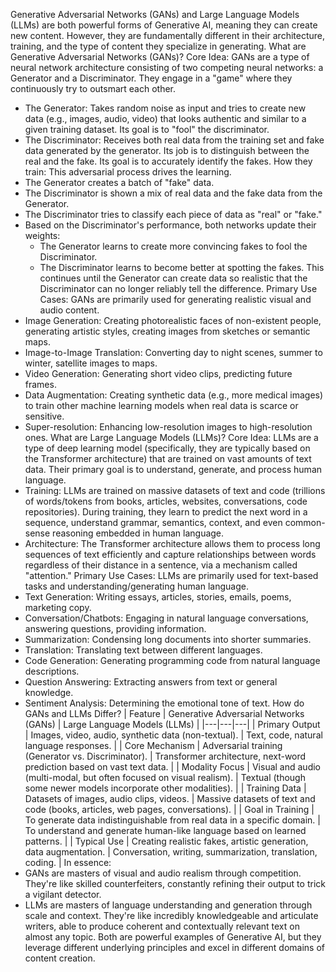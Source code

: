 Generative Adversarial Networks (GANs) and Large Language Models (LLMs) are both powerful forms of Generative AI, meaning they can create new content. However, they are fundamentally different in their architecture, training, and the type of content they specialize in generating.
What are Generative Adversarial Networks (GANs)?
Core Idea: GANs are a type of neural network architecture consisting of two competing neural networks: a Generator and a Discriminator. They engage in a "game" where they continuously try to outsmart each other.
 * The Generator: Takes random noise as input and tries to create new data (e.g., images, audio, video) that looks authentic and similar to a given training dataset. Its goal is to "fool" the discriminator.
 * The Discriminator: Receives both real data from the training set and fake data generated by the generator. Its job is to distinguish between the real and the fake. Its goal is to accurately identify the fakes.
How they train:
This adversarial process drives the learning.
 * The Generator creates a batch of "fake" data.
 * The Discriminator is shown a mix of real data and the fake data from the Generator.
 * The Discriminator tries to classify each piece of data as "real" or "fake."
 * Based on the Discriminator's performance, both networks update their weights:
   * The Generator learns to create more convincing fakes to fool the Discriminator.
   * The Discriminator learns to become better at spotting the fakes.
     This continues until the Generator can create data so realistic that the Discriminator can no longer reliably tell the difference.
Primary Use Cases:
GANs are primarily used for generating realistic visual and audio content.
 * Image Generation: Creating photorealistic faces of non-existent people, generating artistic styles, creating images from sketches or semantic maps.
 * Image-to-Image Translation: Converting day to night scenes, summer to winter, satellite images to maps.
 * Video Generation: Generating short video clips, predicting future frames.
 * Data Augmentation: Creating synthetic data (e.g., more medical images) to train other machine learning models when real data is scarce or sensitive.
 * Super-resolution: Enhancing low-resolution images to high-resolution ones.
What are Large Language Models (LLMs)?
Core Idea: LLMs are a type of deep learning model (specifically, they are typically based on the Transformer architecture) that are trained on vast amounts of text data. Their primary goal is to understand, generate, and process human language.
 * Training: LLMs are trained on massive datasets of text and code (trillions of words/tokens from books, articles, websites, conversations, code repositories). During training, they learn to predict the next word in a sequence, understand grammar, semantics, context, and even common-sense reasoning embedded in human language.
 * Architecture: The Transformer architecture allows them to process long sequences of text efficiently and capture relationships between words regardless of their distance in a sentence, via a mechanism called "attention."
Primary Use Cases:
LLMs are primarily used for text-based tasks and understanding/generating human language.
 * Text Generation: Writing essays, articles, stories, emails, poems, marketing copy.
 * Conversation/Chatbots: Engaging in natural language conversations, answering questions, providing information.
 * Summarization: Condensing long documents into shorter summaries.
 * Translation: Translating text between different languages.
 * Code Generation: Generating programming code from natural language descriptions.
 * Question Answering: Extracting answers from text or general knowledge.
 * Sentiment Analysis: Determining the emotional tone of text.
How do GANs and LLMs Differ?
| Feature | Generative Adversarial Networks (GANs) | Large Language Models (LLMs) |
|---|---|---|
| Primary Output | Images, video, audio, synthetic data (non-textual). | Text, code, natural language responses. |
| Core Mechanism | Adversarial training (Generator vs. Discriminator). | Transformer architecture, next-word prediction based on vast text data. |
| Modality Focus | Visual and audio (multi-modal, but often focused on visual realism). | Textual (though some newer models incorporate other modalities). |
| Training Data | Datasets of images, audio clips, videos. | Massive datasets of text and code (books, articles, web pages, conversations). |
| Goal in Training | To generate data indistinguishable from real data in a specific domain. | To understand and generate human-like language based on learned patterns. |
| Typical Use | Creating realistic fakes, artistic generation, data augmentation. | Conversation, writing, summarization, translation, coding. |
In essence:
 * GANs are masters of visual and audio realism through competition. They're like skilled counterfeiters, constantly refining their output to trick a vigilant detector.
 * LLMs are masters of language understanding and generation through scale and context. They're like incredibly knowledgeable and articulate writers, able to produce coherent and contextually relevant text on almost any topic.
Both are powerful examples of Generative AI, but they leverage different underlying principles and excel in different domains of content creation.
